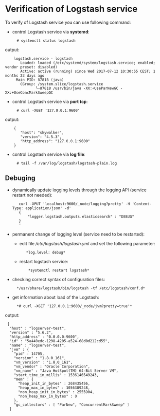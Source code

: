 # Verification of Logstash service #


To verify of Logstash service you can use following command:

- control Logstash service via **systemd**:

		# systemctl status logstash
output:

		logstash.service - logstash
		   Loaded: loaded (/etc/systemd/system/logstash.service; enabled; vendor preset: disabled)
		   Active: active (running) since Wed 2017-07-12 10:30:55 CEST; 1 months 23 days ago
		 Main PID: 87818 (java)
		   CGroup: /system.slice/logstash.service
		          └─87818 /usr/bin/java -XX:+UseParNewGC -XX:+UseConcMarkSweepGC

- control Logstash service via **port tcp**:

		# curl -XGET '127.0.0.1:9600'
output:

		{
		   "host": "skywalker",
		   "version": "4.5.3",
		   "http_address": "127.0.0.1:9600"
		}
- control Logstash service via **log file**:

		# tail -f /var/log/logstash/logstash-plain.log

## Debuging ##

- dynamically update logging levels through the logging API (service restart not needed):

         curl -XPUT 'localhost:9600/_node/logging?pretty' -H 'Content-Type: application/json' -d'
         {
             "logger.logstash.outputs.elasticsearch" : "DEBUG"
         }
         '
- permanent change of logging level (service need to be restarted):
   - edit file */etc/logstash/logstash.yml* and set the following parameter:
  			
			*log.level: debug*

  - restart logstash service:

         	*systemctl restart logstash*

- checking correct syntax of configuration files:

		*/usr/share/logstash/bin/logstash -tf /etc/logstash/conf.d*

- get information about load of the Logstash:

		*# curl -XGET '127.0.0.1:9600/_node/jvm?pretty=true'*

output: 

	 {                                                          
	  "host" : "logserver-test",                               
	  "version" : "5.6.2",                                     
	  "http_address" : "0.0.0.0:9600",                         
	  "id" : "5a440edc-1298-4205-a524-68d0d212cd55",           
	  "name" : "logserver-test",                               
	  "jvm" : {                                                
	    "pid" : 14705,                                         
	    "version" : "1.8.0_161",                               
	    "vm_version" : "1.8.0_161",                            
	    "vm_vendor" : "Oracle Corporation",                    
	    "vm_name" : "Java HotSpot(TM) 64-Bit Server VM",       
	    "start_time_in_millis" : 1536146549243,                
	    "mem" : {                                              
	      "heap_init_in_bytes" : 268435456,                    
	      "heap_max_in_bytes" : 1056309248,                    
	      "non_heap_init_in_bytes" : 2555904,                  
	      "non_heap_max_in_bytes" : 0                          
	    },                                                     
	    "gc_collectors" : [ "ParNew", "ConcurrentMarkSweep" ]  
	  }                                                        